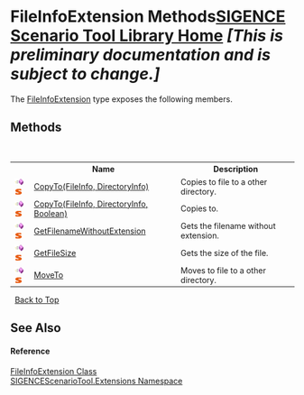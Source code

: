 # FileInfoExtension Methods<a href="https://github.com/ObiWanLansi/SIGENCE-Scenario-Tool">SIGENCE Scenario Tool Library Home</a> _**\[This is preliminary documentation and is subject to change.\]**_

The <a href="4b37a499-616c-9b4f-d611-dbfd41089a41.md">FileInfoExtension</a> type exposes the following members.


## Methods
&nbsp;<table><tr><th></th><th>Name</th><th>Description</th></tr><tr><td>![Public method](media/pubmethod.gif "Public method")![Static member](media/static.gif "Static member")</td><td><a href="f76822ad-c40e-ef14-ee0a-856a7bf096fb.md">CopyTo(FileInfo, DirectoryInfo)</a></td><td>
Copies to file to a other directory.</td></tr><tr><td>![Public method](media/pubmethod.gif "Public method")![Static member](media/static.gif "Static member")</td><td><a href="ab13e367-217d-b030-635a-22f1721e4b6c.md">CopyTo(FileInfo, DirectoryInfo, Boolean)</a></td><td>
Copies to.</td></tr><tr><td>![Public method](media/pubmethod.gif "Public method")![Static member](media/static.gif "Static member")</td><td><a href="4acfb8d6-e514-0ea0-fa43-578423e6eb28.md">GetFilenameWithoutExtension</a></td><td>
Gets the filename without extension.</td></tr><tr><td>![Public method](media/pubmethod.gif "Public method")![Static member](media/static.gif "Static member")</td><td><a href="3da6d5cf-2f9c-299c-1cf6-7357e08dc4d4.md">GetFileSize</a></td><td>
Gets the size of the file.</td></tr><tr><td>![Public method](media/pubmethod.gif "Public method")![Static member](media/static.gif "Static member")</td><td><a href="b4b7f92f-3f35-93aa-2777-6e54fd222014.md">MoveTo</a></td><td>
Moves to file to a other directory.</td></tr></table>&nbsp;
<a href="#fileinfoextension-methods">Back to Top</a>

## See Also


#### Reference
<a href="4b37a499-616c-9b4f-d611-dbfd41089a41.md">FileInfoExtension Class</a><br /><a href="f2af11f5-ae9d-3dcc-a4a9-ba07a037925f.md">SIGENCEScenarioTool.Extensions Namespace</a><br />